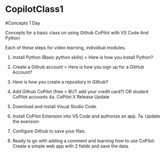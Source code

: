 # CopilotClass1

#Concepts 1 Day

Concepts for a basic class on using Github CoPilot with VS Code And Python

Each of these steps for video learning, individual modules.

1. Install Python (Basic python skills) > Here is how you install Python?
2. Create a Github account > Here is how you sign up for a GitHub Account?
3. Here is how you create a repository in Github?
4. Add Github CoPilot (free > BUT add your credit card?) OR student CoPilot accounts
4a. CoPilot X Release Update
6. Download and install Visual Studio Code.
7. Install CoPilot Extension into VS Code and authorize an app.
7a. Update the exension

9. Configure Github to save your files.

8. Ready to go with adding a comment and learning how to use CoPilot.
   Create a simple web app with 2 fields and save the data.  
